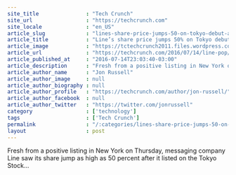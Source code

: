 ```yaml
---
site_title               : "Tech Crunch"
site_url                 : "https://techcrunch.com"
site_locale              : "en_US"
article_slug             : "lines-share-price-jumps-50-on-tokyo-debut-as-ipo-raises-over-s1-1b"
article_title            : "Line’s share price jumps 50% on Tokyo debut as IPO raises over $1.1B"
article_image            : "https://tctechcrunch2011.files.wordpress.com/2016/07/line-ipo-nyse.jpg?w=764&h=400&crop=1"
article_url              : "https://techcrunch.com/2016/07/14/line-pop/"
article_published_at     : "2016-07-14T23:03:40-03:00"
article_description      : "Fresh from a positive listing in New York on Thursday, messaging company Line saw its share jump as high as 50 percent after it listed on the Tokyo Stock..."
article_author_name      : "Jon Russell"
article_author_image     : null
article_author_biography : null
article_author_profile   : "https://techcrunch.com/author/jon-russell/"
article_author_facebook  : null
article_author_twitter   : "https://twitter.com/jonrussell"
category                 : ['technology']
tags                     : ['Tech Crunch']
permalink                : "/:categories/lines-share-price-jumps-50-on-tokyo-debut-as-ipo-raises-over-s1-1b/"
layout                   : post
---
```


Fresh from a positive listing in New York on Thursday, messaging company Line saw its share jump as high as 50 percent after it listed on the Tokyo Stock...
